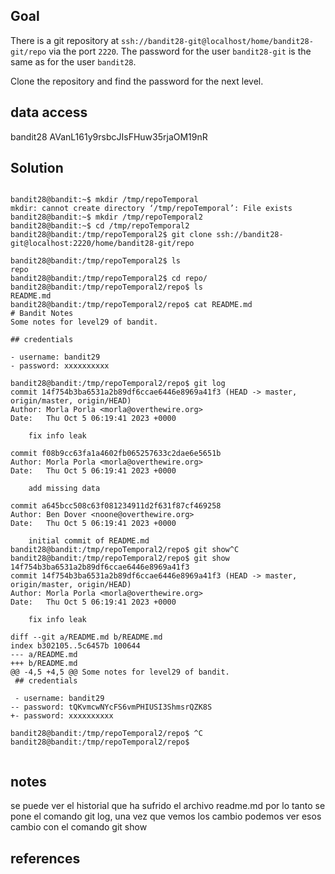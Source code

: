 
## Goal
There is a git repository at `ssh://bandit28-git@localhost/home/bandit28-git/repo` via the port `2220`. The password for the user `bandit28-git` is the same as for the user `bandit28`.

Clone the repository and find the password for the next level.

## data access
bandit28
AVanL161y9rsbcJIsFHuw35rjaOM19nR

## Solution

```

bandit28@bandit:~$ mkdir /tmp/repoTemporal
mkdir: cannot create directory ‘/tmp/repoTemporal’: File exists
bandit28@bandit:~$ mkdir /tmp/repoTemporal2
bandit28@bandit:~$ cd /tmp/repoTemporal2
bandit28@bandit:/tmp/repoTemporal2$ git clone ssh://bandit28-git@localhost:2220/home/bandit28-git/repo

bandit28@bandit:/tmp/repoTemporal2$ ls
repo
bandit28@bandit:/tmp/repoTemporal2$ cd repo/
bandit28@bandit:/tmp/repoTemporal2/repo$ ls
README.md
bandit28@bandit:/tmp/repoTemporal2/repo$ cat README.md
# Bandit Notes
Some notes for level29 of bandit.

## credentials

- username: bandit29
- password: xxxxxxxxxx

bandit28@bandit:/tmp/repoTemporal2/repo$ git log
commit 14f754b3ba6531a2b89df6ccae6446e8969a41f3 (HEAD -> master, origin/master, origin/HEAD)
Author: Morla Porla <morla@overthewire.org>
Date:   Thu Oct 5 06:19:41 2023 +0000

    fix info leak

commit f08b9cc63fa1a4602fb065257633c2dae6e5651b
Author: Morla Porla <morla@overthewire.org>
Date:   Thu Oct 5 06:19:41 2023 +0000

    add missing data

commit a645bcc508c63f081234911d2f631f87cf469258
Author: Ben Dover <noone@overthewire.org>
Date:   Thu Oct 5 06:19:41 2023 +0000

    initial commit of README.md
bandit28@bandit:/tmp/repoTemporal2/repo$ git show^C
bandit28@bandit:/tmp/repoTemporal2/repo$ git show 14f754b3ba6531a2b89df6ccae6446e8969a41f3
commit 14f754b3ba6531a2b89df6ccae6446e8969a41f3 (HEAD -> master, origin/master, origin/HEAD)
Author: Morla Porla <morla@overthewire.org>
Date:   Thu Oct 5 06:19:41 2023 +0000

    fix info leak

diff --git a/README.md b/README.md
index b302105..5c6457b 100644
--- a/README.md
+++ b/README.md
@@ -4,5 +4,5 @@ Some notes for level29 of bandit.
 ## credentials

 - username: bandit29
-- password: tQKvmcwNYcFS6vmPHIUSI3ShmsrQZK8S
+- password: xxxxxxxxxx

bandit28@bandit:/tmp/repoTemporal2/repo$ ^C
bandit28@bandit:/tmp/repoTemporal2/repo$


```

## notes


se puede ver el historial que ha sufrido el archivo readme.md por lo tanto se pone el comando git log, una vez que vemos los cambio podemos ver esos cambio con el comando git show
## references


